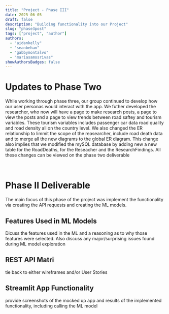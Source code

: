 ```yaml
---
title: "Project - Phase III"
date: 2025-06-05
draft: false
description: "Building functionality into our Project"
slug: "phase3post"
tags: ["project", "author"]
authors:
  - "aidankelly"
  - "seanbehan"
  - "gabbymontalvo"
  - "mariasamosrivas"
showAuthorsBadges: false
---
```


# Updates to Phase Two
While working through phase three, our group continued to develop how our user personas would interact with the app. We futher developed the researcher, who now will have a page to make research posts, a page to view the posts and a page to view trends between road saftey and tourism variables. These tourism variables includes passenger car data road quality and road density all on the country level. We also changed the ER relationship to limmit the scope of the reasearcher, include road death data and to merge all the new diagrams to the global ER diagram. This change also implies that we modified the mySQL database by adding new a new table for the RoadDeaths, for the Reseacher and the ResearchFindings. All these changes can be viewed on the phase two deliverable

 <br>

# Phase II Deliverable
The main focus of this phase of the project was implement the functionality via creating the API requests and creating the ML models. 

## Features Used in ML Models
Dicuss the features used in the ML and a reasoning as to why those features were selected. Also discuss any major/surprising issues found during ML model exploration

## REST API Matri
tie back to either wireframes and/or User Stories

## Streamlit App Functionality
provide screenshots of the mocked up app and results of the implemented
functionality, including calling the ML model

